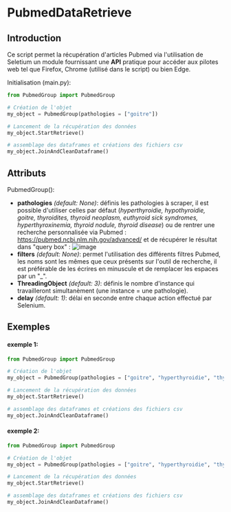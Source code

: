 # PubmedDataRetrieve

## Introduction

Ce script permet la récupération d'articles Pubmed via l'utilisation de Seletium un module fournissant une **API** pratique pour accéder aux pilotes web tel que Firefox, 
Chrome (utilisé dans le script) ou bien Edge. 

Initialisation (main.py): 

```python
from PubmedGroup import PubmedGroup

# Création de l'objet
my_object = PubmedGroup(pathologies = ["goitre"])

# Lancement de la récupération des données
my_object.StartRetrieve()

# assemblage des dataframes et créations des fichiers csv
my_object.JoinAndCleanDataframe()
```

## Attributs

PubmedGroup():
- **pathologies** *(default: None)*: définis les pathologies à scraper, il est possible d'utiliser celles par défaut (*hyperthyroidie, hypothyroidie, goitre, 
thyroidites, thyroid neoplasm, euthyroid sick syndromes, hyperthyroxinemia, thyroid nodule, thyroid disease*) ou de rentrer une recherche personnalisée
via Pubmed : https://pubmed.ncbi.nlm.nih.gov/advanced/ et de récupérer le résultat dans "query box" :
![image](https://user-images.githubusercontent.com/90567698/174417518-efad561e-001d-4bb8-b56e-a5112f42261f.png)
- **filters** *(default: None)*: permet l'utilisation des différents filtres Pubmed, les noms sont les mêmes que ceux présents sur l'outil de recherche, il est préférable de les écrires 
en minuscule et de remplacer les espaces par un "_".
- **ThreadingObject** *(default: 3)*: définis le nombre d'instance qui travailleront simultanèment (une instance = une pathologie).
- **delay** *(default: 1)*: délai en seconde entre chaque action effectué par Selenium.

## Exemples

#### exemple 1:
````python
from PubmedGroup import PubmedGroup

# Création de l'objet
my_object = PubmedGroup(pathologies = ["goitre", "hyperthyroidie", "thyroid neoplasm"], filters=["humans"])

# Lancement de la récupération des données
my_object.StartRetrieve()

# assemblage des dataframes et créations des fichiers csv
my_object.JoinAndCleanDataframe()
````

#### exemple 2:
````python
from PubmedGroup import PubmedGroup

# Création de l'objet
my_object = PubmedGroup(pathologies = ["goitre", "hyperthyroidie", "thyroid neoplasm"], filters=["humans"])

# Lancement de la récupération des données
my_object.StartRetrieve()

# assemblage des dataframes et créations des fichiers csv
my_object.JoinAndCleanDataframe()
````
